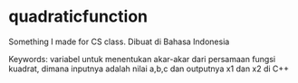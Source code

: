 # quadraticfunction
Something I made for CS class. Dibuat di Bahasa Indonesia

Keywords: variabel untuk menentukan akar-akar dari persamaan fungsi kuadrat, dimana inputnya adalah nilai a,b,c dan outputnya x1 dan x2 di C++
